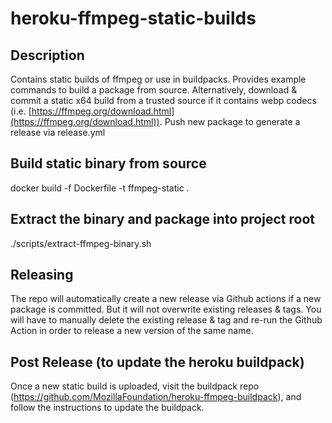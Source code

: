 # heroku-ffmpeg-static-builds

## Description
Contains static builds of ffmpeg or use in buildpacks. Provides example commands to build a package from source. Alternatively, download & commit a static x64 build from a trusted source if it contains webp codecs (i.e. [https://ffmpeg.org/download.html](https://ffmpeg.org/download.html)). Push new package to generate a release via release.yml

## Build static binary from source
docker build -f Dockerfile -t ffmpeg-static .

## Extract the binary and package into project root
./scripts/extract-ffmpeg-binary.sh

## Releasing
The repo will automatically create a new release via Github actions if a new package is committed. But it will not overwrite existing releases & tags. You will have to manually delete the existing release & tag and re-run the Github Action in order to release a new version of the same name.

## Post Release (to update the heroku buildpack)
Once a new static build is uploaded, visit the buildpack repo (https://github.com/MozillaFoundation/heroku-ffmpeg-buildpack), and follow the instructions to update the buildpack. 
